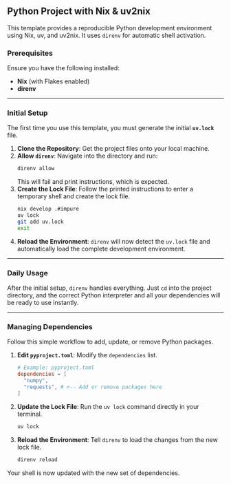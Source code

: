 ## Python Project with Nix & uv2nix

This template provides a reproducible Python development environment using Nix, uv, and uv2nix. It uses `direnv` for automatic shell activation.

### Prerequisites

Ensure you have the following installed:

  * **Nix** (with Flakes enabled)
  * **direnv**

-----

### Initial Setup

The first time you use this template, you must generate the initial **`uv.lock`** file.

1.  **Clone the Repository**: Get the project files onto your local machine.
2.  **Allow `direnv`**: Navigate into the directory and run:
    ```bash
    direnv allow
    ```
    This will fail and print instructions, which is expected.
3.  **Create the Lock File**: Follow the printed instructions to enter a temporary shell and create the lock file.
    ```bash
    nix develop .#impure
    uv lock
    git add uv.lock
    exit
    ```
4.  **Reload the Environment**: `direnv` will now detect the `uv.lock` file and automatically load the complete development environment.

-----

### Daily Usage

After the initial setup, `direnv` handles everything. Just `cd` into the project directory, and the correct Python interpreter and all your dependencies will be ready to use instantly.

-----

### Managing Dependencies

Follow this simple workflow to add, update, or remove Python packages.

1.  **Edit `pyproject.toml`**: Modify the `dependencies` list.
    ```toml
    # Example: pyproject.toml
    dependencies = [
      "numpy",
      "requests", # <-- Add or remove packages here
    ]
    ```
2.  **Update the Lock File**: Run the `uv lock` command directly in your terminal.
    ```bash
    uv lock
    ```
3.  **Reload the Environment**: Tell `direnv` to load the changes from the new lock file.
    ```bash
    direnv reload
    ```

Your shell is now updated with the new set of dependencies.